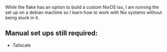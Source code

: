 While the flake has an option to build a custom NixOS iso, I am running the set up on a debian machine so I learn how to work with Nix systems without being stuck in it.

## Manual set ups still required:
- Tailscale
